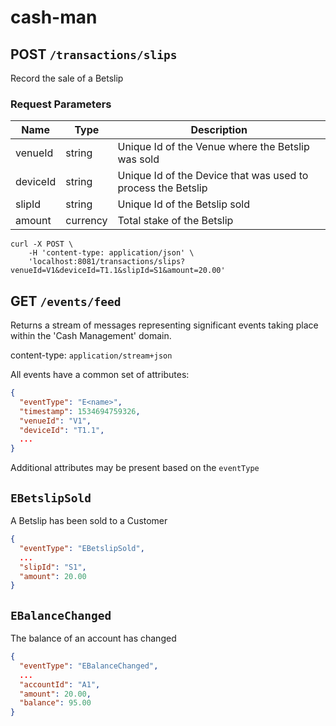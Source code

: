 # cash-man

## POST `/transactions/slips`

Record the sale of a Betslip

### Request Parameters

|Name|Type|Description|
|---|---|---|
|venueId|string|Unique Id of the Venue where the Betslip was sold|
|deviceId|string|Unique Id of the Device that was used to process the Betslip|
|slipId|string|Unique Id of the Betslip sold|
|amount|currency|Total stake of the Betslip|

```
curl -X POST \
    -H 'content-type: application/json' \
    'localhost:8081/transactions/slips?venueId=V1&deviceId=T1.1&slipId=S1&amount=20.00'
```

## GET `/events/feed`

Returns a stream of messages representing significant events taking place within the 'Cash Management' domain.

content-type: `application/stream+json`

All events have a common set of attributes:

```json
{
  "eventType": "E<name>",
  "timestamp": 1534694759326,
  "venueId": "V1",
  "deviceId": "T1.1",
  ...
}
``` 

Additional attributes may be present based on the `eventType`

## `EBetslipSold`

A Betslip has been sold to a Customer

```json
{
  "eventType": "EBetslipSold",
  ...
  "slipId": "S1",
  "amount": 20.00
}
```

## `EBalanceChanged`

The balance of an account has changed

```json
{
  "eventType": "EBalanceChanged",
  ...
  "accountId": "A1",
  "amount": 20.00,
  "balance": 95.00
}
```
